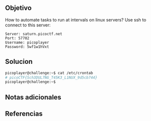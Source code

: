 ## Objetivo
How to automate tasks to run at intervals on linux servers?
Use ssh to connect to this server:

```
Server: saturn.picoctf.net
Port: 57702
Username: picoplayer 
Password: 5wf1w1hVxt
```
## Solucion

```bash
picoplayer@challenge:~$ cat /etc/crontab
# picoCTF{Sch3DUL7NG_T45K3_L1NUX_9d5cb744}
picoplayer@challenge:~$

```
## Notas adicionales
## Referencias